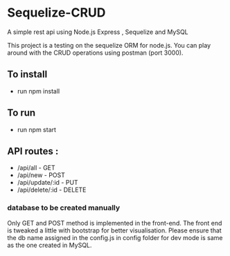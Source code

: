 # Sequelize-CRUD

A simple rest api using Node.js Express , Sequelize and MySQL

This project is a testing on the sequelize ORM for node.js. You can play around with the CRUD operations using postman (port 3000).

## To install

- run npm install

## To run

- run npm start

## API routes :

- /api/all - GET
- /api/new - POST
- /api/update/:id - PUT
- /api/delete/:id - DELETE

### database to be created manually

Only GET and POST method is implemented in the front-end. The front end is tweaked a little with bootstrap for better visualisation.
Please ensure that the db name assigned in the config.js in config folder for dev mode is same as the one created in MySQL.
